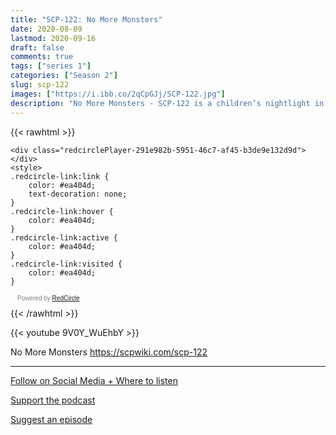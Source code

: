 ```yaml
---
title: "SCP-122: No More Monsters"
date: 2020-08-09
lastmod: 2020-09-16
draft: false
comments: true
tags: ["series 1"]
categories: ["Season 2"]
slug: scp-122
images: ["https://i.ibb.co/2qCpGJj/SCP-122.jpg"]
description: "No More Monsters - SCP-122 is a children’s nightlight in the design of a stylized shooting star."
---
```


{{< rawhtml >}}
<script async defer onload="redcircleIframe();" src="https://api.podcache.net/embedded-player/sh/63705181-2bd5-4fc1-a869-6f5b27226efa/ep/291e982b-5951-46c7-af45-b3de9e132d9d"></script>
    <div class="redcirclePlayer-291e982b-5951-46c7-af45-b3de9e132d9d"></div>
    <style>
    .redcircle-link:link {
        color: #ea404d;
        text-decoration: none;
    }
    .redcircle-link:hover {
        color: #ea404d;
    }
    .redcircle-link:active {
        color: #ea404d;
    }
    .redcircle-link:visited {
        color: #ea404d;
    }
</style>
<p style="margin-top:3px;margin-left:11px;font-family: sans-serif;font-size: 10px; color: gray;">Powered by <a class="redcircle-link" href="https://redcircle.com?utm_source=rc_embedded_player&utm_medium=web&utm_campaign=embedded_v1">RedCircle</a></p>
{{< /rawhtml >}}

{{< youtube 9V0Y_WuEhbY >}}

No More Monsters
https://scpwiki.com/scp-122

---

[Follow on Social Media + Where to listen](/links)

[Support the podcast](/support)

[Suggest an episode](/suggest)
